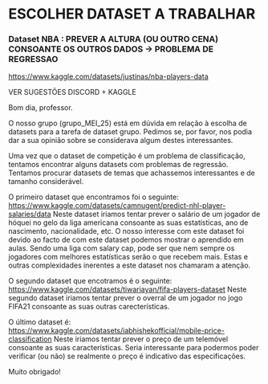 # ESCOLHER DATASET A TRABALHAR

### Dataset NBA : PREVER A ALTURA (OU OUTRO CENA) CONSOANTE OS OUTROS DADOS -> PROBLEMA DE REGRESSAO

https://www.kaggle.com/datasets/justinas/nba-players-data
 
 
VER SUGESTÕES DISCORD + KAGGLE

Bom dia, professor.

O nosso grupo (grupo_MEI_25) está em dúvida em relação à escolha de datasets para a tarefa de dataset grupo. Pedimos se, por favor, nos podia dar a sua opinião sobre se considerava algum destes interessantes.

Uma vez que o dataset de competição é um problema de classificação, tentamos encontrar alguns datasets com problemas de regressão.
Tentamos procurar datasets de temas que achassemos interessantes e de tamanho considerável.

O primeiro dataset que encontramos foi o seguinte: https://www.kaggle.com/datasets/camnugent/predict-nhl-player-salaries/data
Neste dataset iriamos tentar prever o salário de um jogador de hóquei no gelo da liga americana consoante as suas estatísticas, ano de nascimento, nacionalidade, etc.
O nosso interesse com este dataset foi devido ao facto de com este dataset podemos mostrar o aprendido em aulas. Sendo uma liga com salary cap, pode ser que nem sempre os jogadores com melhores estatísticas serão o que recebem mais.
Estas e outras complexidades inerentes a este dataset nos chamaram a atenção.

O segundo dataset que encotramos é o seguinte: https://www.kaggle.com/datasets/tiwariayan/fifa-players-dataset
Neste segundo dataset iriamos tentar prever o overral de um jogador no jogo FIFA21 consoante as suas outras carecterísticas.

O último dataset é: https://www.kaggle.com/datasets/iabhishekofficial/mobile-price-classification
Neste iriamos tentar prever o preço de um telemóvel consoante as suas características.
Seria interessante para podermos poder verificar (ou não) se realmente o preço é indicativo das especificações.

Muito obrigado!
